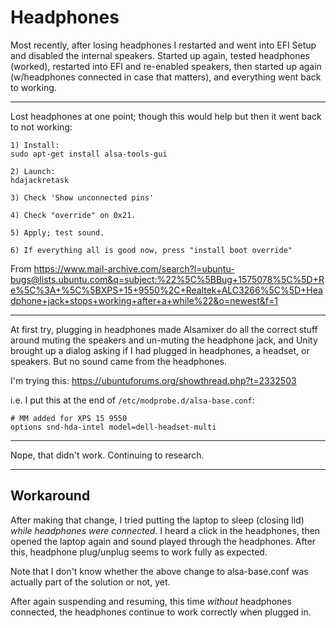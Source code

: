 # Headphones

Most recently, after losing headphones I restarted and went into EFI Setup and disabled the internal speakers. Started up again, tested headphones (worked), restarted into EFI and re-enabled speakers, then started up again (w/headphones connected in case that matters), and everything went back to working.

---

Lost headphones at one point; though this would help but then it went back to not working:
```
1) Install:
sudo apt-get install alsa-tools-gui

2) Launch:
hdajackretask

3) Check 'Show unconnected pins'

4) Check "override" on 0x21.

5) Apply; test sound.

6) If everything all is good now, press "install boot override"
```

From https://www.mail-archive.com/search?l=ubuntu-bugs@lists.ubuntu.com&q=subject:%22%5C%5BBug+1575078%5C%5D+Re%5C%3A+%5C%5BXPS+15+9550%2C+Realtek+ALC3266%5C%5D+Headphone+jack+stops+working+after+a+while%22&o=newest&f=1


---

At first try, plugging in headphones made Alsamixer do all the correct stuff around muting the speakers and un-muting the headphone jack, and Unity brought up a dialog asking if I had plugged in headphones, a headset, or speakers. But no sound came from the headphones.

I'm trying this: https://ubuntuforums.org/showthread.php?t=2332503

i.e. I put this at the end of `/etc/modprobe.d/alsa-base.conf`:

```
# MM added for XPS 15 9550
options snd-hda-intel model=dell-headset-multi
```
---

Nope, that didn't work. Continuing to research.

---
## Workaround

After making that change, I tried putting the laptop to sleep (closing lid) *while headphones were connected*. I heard a click in the headphones, then opened the laptop again and sound played through the headphones. After this, headphone plug/unplug seems to work fully as expected.

Note that I don't know whether the above change to alsa-base.conf was actually part of the solution or not, yet.

After again suspending and resuming, this time *without* headphones connected, the headphones continue to work correctly when plugged in.
